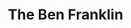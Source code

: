 ---
pid: ch843
title: The Ben Franklin
location_transcription: 
coordinates: "[-75.162966616116, 39.952185611864]"
zipcode: '70255'
gen_neighborhood: 
neighborhood: 
outside_phl: 'INTERNATIONAL  OAX '
age: '25'
age_range: 20-29
instagram: 
image_file_name: ch_843.jpg
proposal_transcription: 
topic: Person,History
topic_summary: 0, 0, 0
type: Other No Form
keywords_other: 
credit: E. Serrant
image_labels: "#NAME?"
twitter: 
facebook: 
permalink: "/monuments/ch843/"
layout: item-page
---
